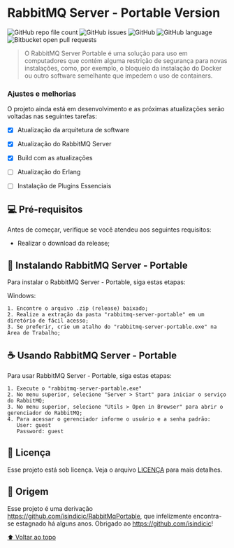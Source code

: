 # RabbitMQ Server - Portable Version

<!---Esses são exemplos. Veja https://shields.io para outras pessoas ou para personalizar este conjunto de escudos. Você pode querer incluir dependências, status do projeto e informações de licença aqui--->

![GitHub repo file count](https://img.shields.io/github/directory-file-count/CamiloJr/rabbitmq-server-portable?style=flat-square)
![GitHub issues](https://img.shields.io/github/issues/CamiloJr/rabbitmq-server-portable?style=flat-square)
![GitHub](https://img.shields.io/github/license/CamiloJr/rabbitmq-server-portable?style=flat-square)
![GitHub language](https://img.shields.io/github/languages/count/CamiloJr/rabbitmq-server-portable?style=flat-square)
![Bitbucket open pull requests](https://img.shields.io/bitbucket/pr-raw/CamiloJr/rabbitmq-server-portable?style=flat-square)



> O RabbitMQ Server Portable é uma solução para uso em computadores que contém alguma restrição de segurança para novas instalações, como, por exemplo,  o bloqueio da instalação do Docker ou outro software semelhante que impedem o uso de containers.

### Ajustes e melhorias

O projeto ainda está em desenvolvimento e as próximas atualizações serão voltadas nas seguintes tarefas:

- [x] Atualização da arquitetura de software
- [x] Atualização do RabbitMQ Server
- [x] Build com as atualizações
- [ ] Atualização do Erlang
- [ ] Instalação de Plugins Essenciais


## 💻 Pré-requisitos

Antes de começar, verifique se você atendeu aos seguintes requisitos:

* Realizar o download da release;


## 🚀 Instalando RabbitMQ Server - Portable

Para instalar o RabbitMQ Server - Portable, siga estas etapas:

Windows:
```
1. Encontre o arquivo .zip (release) baixado; 
2. Realize a extração da pasta "rabbitmq-server-portable" em um diretório de fácil acesso;
3. Se preferir, crie um atalho do "rabbitmq-server-portable.exe" na Área de Trabalho;
```

## ☕ Usando RabbitMQ Server - Portable

Para usar RabbitMQ Server - Portable, siga estas etapas:

```
1. Execute o "rabbitmq-server-portable.exe"
2. No menu superior, selecione "Server > Start" para iniciar o serviço do RabbitMQ;
3. No menu superior, selecione "Utils > Open in Browser" para abrir o gerenciador do RabbitMQ;
4. Para acessar o gerenciador informe o usuário e a senha padrão:
   User: guest
   Password: guest
```

## 📝 Licença

Esse projeto está sob licença. Veja o arquivo [LICENÇA](LICENSE) para mais detalhes.

## 🧡 Origem

Esse projeto é uma derivação https://github.com/isindicic/RabbitMqPortable, que infelizmente encontra-se estagnado há alguns anos.
Obrigado ao https://github.com/isindicic!

[⬆ Voltar ao topo](#nome-do-projeto)<br>
